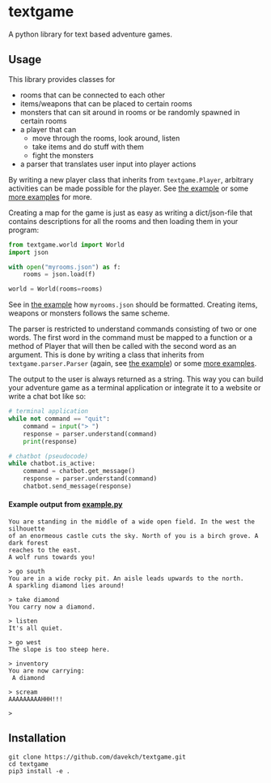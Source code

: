 # textgame
A python library for text based adventure games.

## Usage
This library provides classes for
 - rooms that can be connected to each other
 - items/weapons that can be placed to certain rooms
 - monsters that can sit around in rooms or be randomly spawned in certain rooms
 - a player that can
   - move through the rooms, look around, listen
   - take items and do stuff with them
   - fight the monsters
 - a parser that translates user input into player actions

By writing a new player class that inherits from `textgame.Player`, arbitrary activities can be made possible for the player. See [the example](example.py) or some [more examples](https://davekch.github.io/textgame/source/examples.html) for more.

Creating a map for the game is just as easy as writing a dict/json-file that contains descriptions for all the rooms and then loading them in your program:

```python
from textgame.world import World
import json

with open("myrooms.json") as f:
    rooms = json.load(f)

world = World(rooms=rooms)
```

See in [the example](example.py) how `myrooms.json` should be formatted. Creating items, weapons or monsters follows the same scheme.

The parser is restricted to understand commands consisting of two or one words. The first word in the command must be mapped to a function or a method of Player that will then be called with the second word as an argument. This is done by writing a class that inherits from `textgame.parser.Parser`  (again, see [the example](example.py)) or some [more examples](https://davekch.github.io/textgame/source/examples.html).

The output to the user is always returned as a string. This way you can build your adventure game as a terminal application or integrate it to a website or write a chat bot like so:

```python
# terminal application
while not command == "quit":
    command = input("> ")
    response = parser.understand(command)
    print(response)

# chatbot (pseudocode)
while chatbot.is_active:
    command = chatbot.get_message()
    response = parser.understand(command)
    chatbot.send_message(response)
```

#### Example output from [example.py](example.py)
```
You are standing in the middle of a wide open field. In the west the silhouette
of an enormeous castle cuts the sky. North of you is a birch grove. A dark forest
reaches to the east.
A wolf runs towards you!

> go south
You are in a wide rocky pit. An aisle leads upwards to the north.
A sparkling diamond lies around!

> take diamond
You carry now a diamond.

> listen
It's all quiet.

> go west
The slope is too steep here.

> inventory
You are now carrying:
 A diamond

> scream
AAAAAAAAAHHH!!!

>
```

## Installation
```
git clone https://github.com/davekch/textgame.git
cd textgame
pip3 install -e .
```
